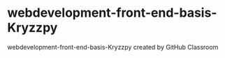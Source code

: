 # webdevelopment-front-end-basis-Kryzzpy
webdevelopment-front-end-basis-Kryzzpy created by GitHub Classroom

